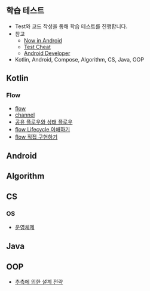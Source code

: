 
## 학습 테스트

- Test와 코드 작성을 통해 학습 테스트를 진행합니다.
- 참고
  - [Now in Android](https://github.com/android/nowinandroid)
  - [Test Cheat](https://developer.android.com/develop/ui/compose/testing/testing-cheatsheet)
  - [Android Developer](https://developer.android.com/?hl=ko)
- Kotlin, Android, Compose, Algorithm, CS, Java, OOP

## Kotlin

### Flow
- [flow](https://github.com/jinuemong/study-test/tree/main/app/src/main/java/com/studytest/kotlin/flow)
- [channel](https://github.com/jinuemong/study-test/tree/main/app/src/main/java/com/studytest/kotlin/channel)
- [공유 플로우와 상태 플로우](https://github.com/jinuemong/study-test/tree/main/app/src/main/java/com/studytest/kotlin/flow/shared)
- [flow Lifecycle 이해하기](https://github.com/jinuemong/study-test/tree/main/app/src/main/java/com/studytest/kotlin/flow/lifecycle)
- [flow 직접 구현하기](https://github.com/jinuemong/study-test/tree/main/app/src/main/java/com/studytest/kotlin/flow/internal)

## Android

## Algorithm

## CS

### OS
- [운영체제](https://github.com/jinuemong/study-test/tree/main/java/src/main/java/com/android/studytest/java/os)
## Java

## OOP
- [추측에 의한 설계 전략](https://github.com/jinuemong/study-test/tree/main/java/src/main/java/com/android/studytest/java/oop/dcd)

